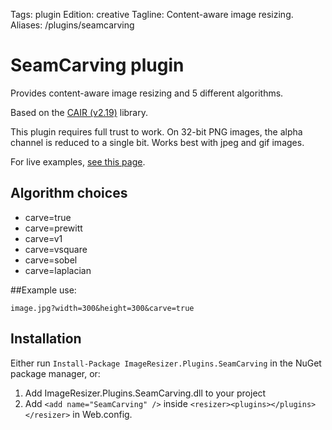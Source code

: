 Tags: plugin
Edition: creative
Tagline: Content-aware image resizing.
Aliases: /plugins/seamcarving


# SeamCarving plugin

Provides content-aware image resizing and 5 different algorithms.

Based on the [CAIR (v2.19)](https://sites.google.com/site/brainrecall/cair) library.

This plugin requires full trust to work. On 32-bit PNG images, the alpha channel is reduced to a single bit. Works best with jpeg and gif images.

For live examples, [see this page](http://nathanaeljones.com/596/dynamic-seam-carving-with-imageresizing-net/).

## Algorithm choices

* carve=true
* carve=prewitt
* carve=v1
* carve=vsquare
* carve=sobel
* carve=laplacian

##Example use:

    image.jpg?width=300&height=300&carve=true

## Installation

Either run `Install-Package ImageResizer.Plugins.SeamCarving` in the NuGet package manager, or:

1. Add ImageResizer.Plugins.SeamCarving.dll to your project
2. Add `<add name="SeamCarving" />` inside `<resizer><plugins></plugins></resizer>` in Web.config.
